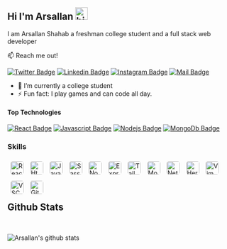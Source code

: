## Hi I'm Arsallan <img src="https://user-images.githubusercontent.com/1303154/88677602-1635ba80-d120-11ea-84d8-d263ba5fc3c0.gif" width="28px" height="28px" alt="hi">

I am Arsallan Shahab a freshman college student and a full stack web developer

:mailbox: Reach me out!

[![Twitter Badge](https://img.shields.io/badge/-@ArsallanMd-1ca0f1?style=flat&labelColor=1ca0f1&logo=twitter&logoColor=white&link=https://twitter.com/ArsallanMd)](https://twitter.com/ArsallanMd) [![Linkedin Badge](https://img.shields.io/badge/-@arsallan-0e76a8?style=flat&labelColor=0e76a8&logo=linkedin&logoColor=white)](https://www.linkedin.com/in/arsallan-shahab/) [![Instagram Badge](https://img.shields.io/badge/-@arsallan.se-e84393?style=flat&labelColor=e84393&logo=instagram&logoColor=white)](https://instagram.com/arsallan.se) [![Mail Badge](https://img.shields.io/badge/-mdarsallan-c0392b?style=flat&labelColor=c0392b&logo=gmail&logoColor=white)](mailto:mdarsallan@gmail.com)

- 🔭 I’m currently a college student
- ⚡ Fun fact: I play games and can code all day.

#### Top Technologies

[![React Badge](https://img.shields.io/badge/-React-61DBFB?style=for-the-badge&labelColor=black&logo=react&logoColor=61DBFB)](#) [![Javascript Badge](https://img.shields.io/badge/-Javascript-F0DB4F?style=for-the-badge&labelColor=black&logo=javascript&logoColor=F0DB4F)](#) [![Nodejs Badge](https://img.shields.io/badge/-Nodejs-3C873A?style=for-the-badge&labelColor=black&logo=node.js&logoColor=3C873A)](#) [![MongoDb Badge](https://img.shields.io/badge/-MongoDB-4EA94B?style=for-the-badge&&labelColor=black&logo=mongodb&logoColor=4EA94B)](#)

### Skills

<img align="left" style="border-radius:5px;margin:7px;height:30px" alt="React" src="https://img.shields.io/badge/React-20232A?style=for-the-badge&logo=react&logoColor=61DAFB" />

<img align="left" style="border-radius:5px;margin:7px;height:30px" alt="Html5" src="https://img.shields.io/badge/HTML-239120?style=for-the-badge&logo=html5&logoColor=white" />

<img align="left" style="border-radius:5px;margin:7px;height:30px" alt="JavaScript" src="https://img.shields.io/badge/JavaScript-F7DF1E?style=for-the-badge&logo=javascript&logoColor=black" />

<img align="left" style="border-radius:5px;margin:7px;height:30px" alt="Sass" src="https://img.shields.io/badge/Sass-CC6699?style=for-the-badge&logo=sass&logoColor=white" />

<img align="left" style="border-radius:5px;margin:7px;height:30px" alt="NodeJs" src="https://img.shields.io/badge/Node.js-43853D?style=for-the-badge&logo=node.js&logoColor=white" />

<img align="left" style="border-radius:5px;margin:7px;height:30px" alt="ExpressJs" src="https://img.shields.io/badge/Express.js-404D59?style=for-the-badge" />

<img align="left" style="border-radius:5px;margin:7px;height:30px" alt="TailwindCss" src="https://img.shields.io/badge/Tailwind_CSS-38B2AC?style=for-the-badge&logo=tailwind-css&logoColor=white" />

<img align="left" style="border-radius:5px;margin:7px;height:30px" alt="MongoDb" src="https://img.shields.io/badge/MongoDB-4EA94B?style=for-the-badge&logo=mongodb&logoColor=white" />

<img align="left" style="border-radius:5px;margin:7px;height:30px" alt="Netlify" src="https://img.shields.io/badge/Netlify-00C7B7?style=for-the-badge&logo=netlify&logoColor=white" />

<img align="left" style="border-radius:5px;margin:7px;height:30px" alt="Heroku" src="https://img.shields.io/badge/Heroku-430098?style=for-the-badge&logo=heroku&logoColor=white" />

<img align="left" style="border-radius:5px;margin:7px;height:30px" alt="Vim" src="https://img.shields.io/badge/VIM-%2311AB00.svg?&style=for-the-badge&logo=vim&logoColor=white" />

<img align="left" style="border-radius:5px;margin:7px;height:30px" alt="VSCode" src="https://img.shields.io/badge/Visual_Studio-5C2D91?style=for-the-badge&logo=visual%20studio&logoColor=white" />

<img align="left" style="border-radius:5px;margin:7px;height:30px" alt="Git" src="https://img.shields.io/badge/GIT-E44C30?style=for-the-badge&logo=git&logoColor=white" />

<br />
<br />
<br />
<br />

## Github Stats
<br />

![Arsallan's github stats](https://github-readme-stats.vercel.app/api?username=arsallanShahab&count_private=true&theme=gotham&hide=contribs,prs)

<!---
- 👀 I’m interested in Java, C++, Node, React, Angular, MongoDB
- 🌱 I’m currently learning C++,API's
- 💞️ I’m looking to collaborate on backened Projects
- 📫 How to reach me - mdarsallan@gmail.com
--->

<!---
arsallanShahab/arsallanShahab is a ✨ special ✨ repository because its `README.md` (this file) appears on your GitHub profile.
You can click the Preview link to take a look at your changes.
--->
